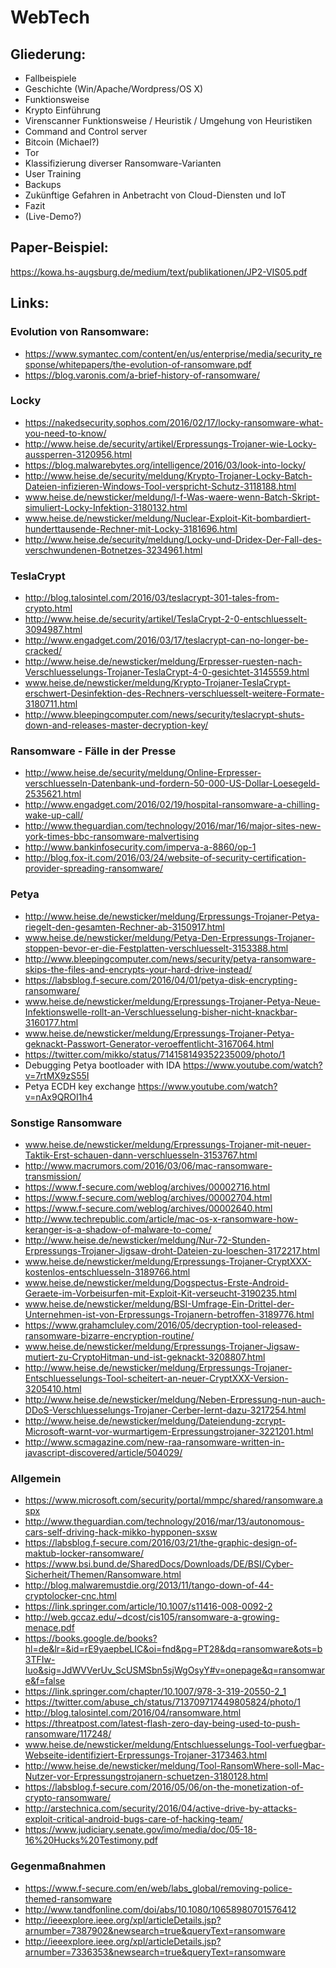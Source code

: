 # WebTech

## Gliederung:

- Fallbeispiele
- Geschichte (Win/Apache/Wordpress/OS X)
- Funktionsweise
- Krypto Einführung
- Virenscanner Funktionsweise / Heuristik / Umgehung von Heuristiken
- Command and Control server
- Bitcoin (Michael?)
- Tor
- Klassifizierung diverser Ransomware-Varianten
- User Training
- Backups
- Zukünftige Gefahren in Anbetracht von Cloud-Diensten und IoT
- Fazit
- (Live-Demo?)

## Paper-Beispiel:

https://kowa.hs-augsburg.de/medium/text/publikationen/JP2-VIS05.pdf

## Links:

### Evolution von Ransomware:

- https://www.symantec.com/content/en/us/enterprise/media/security_response/whitepapers/the-evolution-of-ransomware.pdf
- https://blog.varonis.com/a-brief-history-of-ransomware/

### Locky

- https://nakedsecurity.sophos.com/2016/02/17/locky-ransomware-what-you-need-to-know/
- http://www.heise.de/security/artikel/Erpressungs-Trojaner-wie-Locky-aussperren-3120956.html
- https://blog.malwarebytes.org/intelligence/2016/03/look-into-locky/
- http://www.heise.de/security/meldung/Krypto-Trojaner-Locky-Batch-Dateien-infizieren-Windows-Tool-verspricht-Schutz-3118188.html
- www.heise.de/newsticker/meldung/l-f-Was-waere-wenn-Batch-Skript-simuliert-Locky-Infektion-3180132.html
- www.heise.de/newsticker/meldung/Nuclear-Exploit-Kit-bombardiert-hunderttausende-Rechner-mit-Locky-3181696.html
- http://www.heise.de/security/meldung/Locky-und-Dridex-Der-Fall-des-verschwundenen-Botnetzes-3234961.html

### TeslaCrypt

- http://blog.talosintel.com/2016/03/teslacrypt-301-tales-from-crypto.html
- http://www.heise.de/security/artikel/TeslaCrypt-2-0-entschluesselt-3094987.html
- http://www.engadget.com/2016/03/17/teslacrypt-can-no-longer-be-cracked/
- http://www.heise.de/newsticker/meldung/Erpresser-ruesten-nach-Verschluesselungs-Trojaner-TeslaCrypt-4-0-gesichtet-3145559.html
- www.heise.de/newsticker/meldung/Krypto-Trojaner-TeslaCrypt-erschwert-Desinfektion-des-Rechners-verschluesselt-weitere-Formate-3180711.html
- http://www.bleepingcomputer.com/news/security/teslacrypt-shuts-down-and-releases-master-decryption-key/

### Ransomware - Fälle in der Presse

- http://www.heise.de/security/meldung/Online-Erpresser-verschluesseln-Datenbank-und-fordern-50-000-US-Dollar-Loesegeld-2535621.html
- http://www.engadget.com/2016/02/19/hospital-ransomware-a-chilling-wake-up-call/
- http://www.theguardian.com/technology/2016/mar/16/major-sites-new-york-times-bbc-ransomware-malvertising
- http://www.bankinfosecurity.com/imperva-a-8860/op-1
- http://blog.fox-it.com/2016/03/24/website-of-security-certification-provider-spreading-ransomware/

### Petya

- http://www.heise.de/newsticker/meldung/Erpressungs-Trojaner-Petya-riegelt-den-gesamten-Rechner-ab-3150917.html
- www.heise.de/newsticker/meldung/Petya-Den-Erpressungs-Trojaner-stoppen-bevor-er-die-Festplatten-verschluesselt-3153388.html
- http://www.bleepingcomputer.com/news/security/petya-ransomware-skips-the-files-and-encrypts-your-hard-drive-instead/
- https://labsblog.f-secure.com/2016/04/01/petya-disk-encrypting-ransomware/
- www.heise.de/newsticker/meldung/Erpressungs-Trojaner-Petya-Neue-Infektionswelle-rollt-an-Verschluesselung-bisher-nicht-knackbar-3160177.html
- www.heise.de/newsticker/meldung/Erpressungs-Trojaner-Petya-geknackt-Passwort-Generator-veroeffentlicht-3167064.html
- https://twitter.com/mikko/status/714158149352235009/photo/1
- Debugging Petya bootloader with IDA https://www.youtube.com/watch?v=7rtMX9zS55I
- Petya ECDH key exchange https://www.youtube.com/watch?v=nAx9QROI1h4 

### Sonstige Ransomware

- www.heise.de/newsticker/meldung/Erpressungs-Trojaner-mit-neuer-Taktik-Erst-schauen-dann-verschluesseln-3153767.html
- http://www.macrumors.com/2016/03/06/mac-ransomware-transmission/
- https://www.f-secure.com/weblog/archives/00002716.html
- https://www.f-secure.com/weblog/archives/00002704.html
- https://www.f-secure.com/weblog/archives/00002640.html
- http://www.techrepublic.com/article/mac-os-x-ransomware-how-keranger-is-a-shadow-of-malware-to-come/
- http://www.heise.de/newsticker/meldung/Nur-72-Stunden-Erpressungs-Trojaner-Jigsaw-droht-Dateien-zu-loeschen-3172217.html
- www.heise.de/newsticker/meldung/Erpressungs-Trojaner-CryptXXX-kostenlos-entschluesseln-3189766.html
- www.heise.de/newsticker/meldung/Dogspectus-Erste-Android-Geraete-im-Vorbeisurfen-mit-Exploit-Kit-verseucht-3190235.html
- www.heise.de/newsticker/meldung/BSI-Umfrage-Ein-Drittel-der-Unternehmen-ist-von-Erpressungs-Trojanern-betroffen-3189776.html
- https://www.grahamcluley.com/2016/05/decryption-tool-released-ransomware-bizarre-encryption-routine/
- www.heise.de/newsticker/meldung/Erpressungs-Trojaner-Jigsaw-mutiert-zu-CryptoHitman-und-ist-geknackt-3208807.html
- http://www.heise.de/newsticker/meldung/Erpressungs-Trojaner-Entschluesselungs-Tool-scheitert-an-neuer-CryptXXX-Version-3205410.html
- http://www.heise.de/newsticker/meldung/Neben-Erpressung-nun-auch-DDoS-Verschluesselungs-Trojaner-Cerber-lernt-dazu-3217254.html
- http://www.heise.de/newsticker/meldung/Dateiendung-zcrypt-Microsoft-warnt-vor-wurmartigem-Erpressungstrojaner-3221201.html
- http://www.scmagazine.com/new-raa-ransomware-written-in-javascript-discovered/article/504029/

### Allgemein

- https://www.microsoft.com/security/portal/mmpc/shared/ransomware.aspx
- http://www.theguardian.com/technology/2016/mar/13/autonomous-cars-self-driving-hack-mikko-hypponen-sxsw
- https://labsblog.f-secure.com/2016/03/21/the-graphic-design-of-maktub-locker-ransomware/
- https://www.bsi.bund.de/SharedDocs/Downloads/DE/BSI/Cyber-Sicherheit/Themen/Ransomware.html
- http://blog.malwaremustdie.org/2013/11/tango-down-of-44-cryptolocker-cnc.html
- https://link.springer.com/article/10.1007/s11416-008-0092-2
- http://web.gccaz.edu/~dcost/cis105/ransomware-a-growing-menace.pdf
- https://books.google.de/books?hl=de&lr=&id=rE9yaepbeLIC&oi=fnd&pg=PT28&dq=ransomware&ots=b3TFIw-Iuo&sig=JdWVVerUv_ScUSMSbn5sjWgOsyY#v=onepage&q=ransomware&f=false
- https://link.springer.com/chapter/10.1007/978-3-319-20550-2_1
- https://twitter.com/abuse_ch/status/713709717449805824/photo/1
- http://blog.talosintel.com/2016/04/ransomware.html
- https://threatpost.com/latest-flash-zero-day-being-used-to-push-ransomware/117248/
- www.heise.de/newsticker/meldung/Entschluesselungs-Tool-verfuegbar-Webseite-identifiziert-Erpressungs-Trojaner-3173463.html
- http://www.heise.de/newsticker/meldung/Tool-RansomWhere-soll-Mac-Nutzer-vor-Erpressungstrojanern-schuetzen-3180128.html
- https://labsblog.f-secure.com/2016/05/06/on-the-monetization-of-crypto-ransomware/
- http://arstechnica.com/security/2016/04/active-drive-by-attacks-exploit-critical-android-bugs-care-of-hacking-team/
- https://www.judiciary.senate.gov/imo/media/doc/05-18-16%20Hucks%20Testimony.pdf

### Gegenmaßnahmen

- https://www.f-secure.com/en/web/labs_global/removing-police-themed-ransomware
- http://www.tandfonline.com/doi/abs/10.1080/10658980701576412
- http://ieeexplore.ieee.org/xpl/articleDetails.jsp?arnumber=7387902&newsearch=true&queryText=ransomware
- http://ieeexplore.ieee.org/xpl/articleDetails.jsp?arnumber=7336353&newsearch=true&queryText=ransomware
